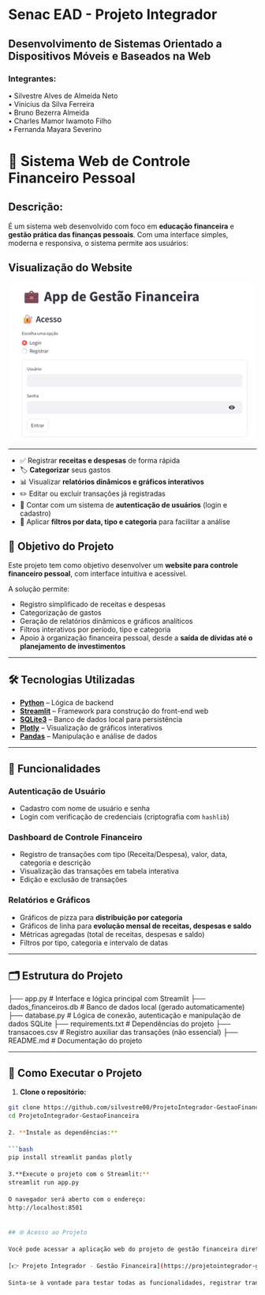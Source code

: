 # Senac EAD - Projeto Integrador
## Desenvolvimento de Sistemas Orientado a Dispositivos Móveis e Baseados na Web

### Integrantes:
• Silvestre Alves de Almeida Neto  
• Vinicius da Silva Ferreira  
• Bruno Bezerra Almeida  
• Charles Mamor Iwamoto Filho  
• Fernanda Mayara Severino

# 💼 Sistema Web de Controle Financeiro Pessoal

## Descrição:
É um sistema web desenvolvido com foco em **educação financeira** e **gestão prática das finanças pessoais**. Com uma interface simples, moderna e responsiva, o sistema permite aos usuários:

## Visualização do Website
![image_alt](https://github.com/silvestre00/ProjetoIntegrador-GestaoFinanceira/blob/25ad81a3bc463bdffd422b6b19923f8e1a0ea07b/interface.png)

---
- ✅ Registrar **receitas e despesas** de forma rápida  
- 🏷️ **Categorizar** seus gastos  
- 📊 Visualizar **relatórios dinâmicos e gráficos interativos**  
- ✏️ Editar ou excluir transações já registradas  
- 🔐 Contar com um sistema de **autenticação de usuários** (login e cadastro)  
- 📅 Aplicar **filtros por data, tipo e categoria** para facilitar a análise  

## 🎯 Objetivo do Projeto

Este projeto tem como objetivo desenvolver um **website para controle financeiro pessoal**, com interface intuitiva e acessível.

A solução permite:

- Registro simplificado de receitas e despesas  
- Categorização de gastos  
- Geração de relatórios dinâmicos e gráficos analíticos  
- Filtros interativos por período, tipo e categoria  
- Apoio à organização financeira pessoal, desde a **saída de dívidas até o planejamento de investimentos**  

---

## 🛠️ Tecnologias Utilizadas

- **[Python](https://www.python.org/)** – Lógica de backend  
- **[Streamlit](https://streamlit.io/)** – Framework para construção do front-end web  
- **[SQLite3](https://www.sqlite.org/index.html)** – Banco de dados local para persistência  
- **[Plotly](https://plotly.com/python/)** – Visualização de gráficos interativos  
- **[Pandas](https://pandas.pydata.org/)** – Manipulação e análise de dados  

---

## 🔐 Funcionalidades

### Autenticação de Usuário

- Cadastro com nome de usuário e senha  
- Login com verificação de credenciais (criptografia com `hashlib`)  

### Dashboard de Controle Financeiro

- Registro de transações com tipo (Receita/Despesa), valor, data, categoria e descrição  
- Visualização das transações em tabela interativa  
- Edição e exclusão de transações  

### Relatórios e Gráficos

- Gráficos de pizza para **distribuição por categoria**  
- Gráficos de linha para **evolução mensal de receitas, despesas e saldo**  
- Métricas agregadas (total de receitas, despesas e saldo)  
- Filtros por tipo, categoria e intervalo de datas  

---

## 🗂️ Estrutura do Projeto

├── app.py # Interface e lógica principal com Streamlit
├── dados_financeiros.db # Banco de dados local (gerado automaticamente)
├── database.py # Lógica de conexão, autenticação e manipulação de dados SQLite
├── requirements.txt # Dependências do projeto
├── transacoes.csv # Registro auxiliar das transações (não essencial)
├── README.md # Documentação do projeto

---

## 🚀 Como Executar o Projeto

1. **Clone o repositório:**

```bash
git clone https://github.com/silvestre00/ProjetoIntegrador-GestaoFinanceira.git
cd ProjetoIntegrador-GestaoFinanceira

2. **Instale as dependências:**

```bash
pip install streamlit pandas plotly

3.**Execute o projeto com o Streamlit:**
streamlit run app.py

O navegador será aberto com o endereço:
http://localhost:8501


## 🌐 Acesso ao Projeto

Você pode acessar a aplicação web do projeto de gestão financeira diretamente neste link:

[👉 Projeto Integrador - Gestão Financeira](https://projetointegrador-gestaofinanceira-4v7ppyxqbhxiqzpdopc7eg.streamlit.app/)

Sinta-se à vontade para testar todas as funcionalidades, registrar transações, visualizar relatórios e explorar o sistema!

